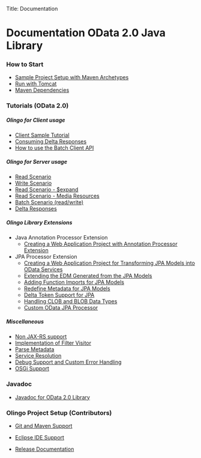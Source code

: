 Title:     Documentation

# Documentation OData 2.0 Java Library

### How to Start

* [Sample Project Setup with Maven Archetypes](/doc/odata2/sample-setup.html)
* [Run with Tomcat](/doc/odata2/tomcat.html)
* [Maven Dependencies](/doc/odata2/dependencies.html)

### Tutorials (OData 2.0)

##### Olingo for Client usage
* [Client Sample Tutorial](/doc/odata2/tutorials/OlingoV2BasicClientSample.html)
* [Consuming Delta Responses](/doc/odata2/tutorials/deltaClient.html)
* [How to use the Batch Client API](/doc/odata2/tutorials/batchClientApi.html)

##### Olingo for Server usage
* [Read Scenario](/doc/odata2/tutorials/basicread.html)
* [Write Scenario](/doc/odata2/tutorials/Olingo_Tutorial_BasicWrite.html)
* [Read Scenario - $expand](/doc/odata2/tutorials/read_expand.html)
* [Read Scenario - Media Resources](/doc/odata2/tutorials/read_media-resource.html)
* [Batch Scenario (read/write)](/doc/odata2/tutorials/Olingo_Tutorial_AdvancedReadWrite_Batch.html)
* [Delta Responses](/doc/odata2/tutorials/delta.html)

##### Olingo Library Extensions

  * Java Annotation Processor Extension
    * [Creating a Web Application Project with Annotation Processor Extension](/doc/odata2/tutorials/AnnotationProcessorExtension.html)
  * JPA Processor Extension 
    * [Creating a Web Application Project for Transforming JPA Models into OData Services](/doc/odata2/tutorials/CreateWebApp.html)
    * [Extending the EDM Generated from the JPA Models](/doc/odata2/tutorials/ExtendingtheEDM.html)
    * [Adding Function Imports for JPA Models](/doc/odata2/tutorials/jpafunctionimport.html)
    * [Redefine Metadata for JPA Models](/doc/odata2/tutorials/jparedefinemetadata.html)
    * [Delta Token Support for JPA][1]
    * [Handling CLOB and BLOB Data Types][2]
    * [Custom OData JPA Processor][3]

##### Miscellaneous

* [Non JAX-RS support](/doc/odata2/tutorials/servlet.html)
* [Implementation of Filter Visitor](/doc/odata2/tutorials/Olingo_Tutorial_AdvancedRead_FilterVisitor.html)
* [Parse Metadata](/doc/odata2/tutorials/Olingo_Tutorial_BasicRead_EDM.html)
* [Service Resolution](/doc/odata2/tutorials/Olingo_Tutorial_Advanced_Service_Resolution.html)
* [Debug Support and Custom Error Handling](/doc/odata2/tutorials/debug.html)
* [OSGi Support](/doc/odata2/tutorials/osgi.html)

### Javadoc

* [Javadoc for OData 2.0 Library](/javadoc/odata2)

### Olingo Project Setup (Contributors)

* [Git and Maven Support](/doc/odata2/maven.html)
* [Eclipse IDE Support](/doc/odata2/eclipse.html)
* [Release Documentation](/doc/odata2/release.html)



  [1]: http://olingo.apache.org/doc/odata2/tutorials/DeltaQuerySupport.html
  [2]: http://olingo.apache.org/doc/odata2/tutorials/HandlingClobAndBlob.html
  [3]: http://olingo.apache.org/doc/odata2/tutorials/CustomODataJPAProcessor.html
